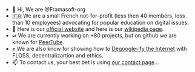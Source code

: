 - 👋 Hi, We are @Framasoft-org
- 🇫🇷 We are a small French not-for-profit (less then 40 members, less than 10 employees) advocating for popular education on digital issues.
- 🔗 Here is our [official website](https://framasoft.org) and here is our [wikipedia page](https://en.wikipedia.org/wiki/Framasoft).
- ⏯ We are currently working on +80 projects, but on github we are known for [PeerTube](https://github.com/Chocobozzz/PeerTube).
- ✊ We are also know for showing how to [Degoogle-ify the Internet](https://degooglisons-internet.org/en/) with FLOSS, decentralizartion and ethics.
- 📫 To contact us, your best bet is using [our contact page](https://contact.framasoft.org/en/)...

<!---
Framasoft-org/Framasoft-org is a ✨ special ✨ repository because its `README.md` (this file) appears on your GitHub profile.
You can click the Preview link to take a look at your changes.
--->
